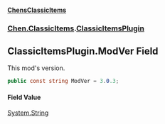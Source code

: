 
#### [ChensClassicItems](./index 'index')

### [Chen.ClassicItems](./Chen-ClassicItems 'Chen.ClassicItems').[ClassicItemsPlugin](./Chen-ClassicItems-ClassicItemsPlugin 'Chen.ClassicItems.ClassicItemsPlugin')

## ClassicItemsPlugin.ModVer Field
This mod's version.  
```csharp
public const string ModVer = 3.0.3;
```

#### Field Value
[System.String](https://docs.microsoft.com/en-us/dotnet/api/System.String 'System.String')  
